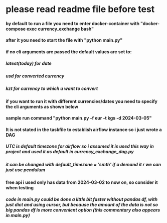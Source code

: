 # please read readme file before test

#### by default to run a file you need to enter docker-container with "docker-compose exec currency_exchange bash"
#### after it you need to start the file with "python main.py"

#### if no cli arguments are passed the default values are set to: 
##### latest(today) for date
##### usd for converted currency
##### kzt for currency to which u want to convert

#### if you want to run it with different currencies/dates you need to specify the cli arguments as shown below
#### sample run command "python main.py -f eur -t kgs -d 2024-03-05"

#### It is not  stated in the taskfile to establish airflow instance so i just wrote a DAG

##### UTC is default timezone for airflow so i assumed it is used this way in project and used it as default in currency_exchange_dag.py
##### it can be changed with default_timezone = 'smth' if u demand it r we can just use pendulum

#### free api i used only has data from 2024-03-02 to now on, so consider it when testing

##### code in main.py could be done a little bit faster without pandas df, with just dict and using cursor, but because the amount of the data is not so big pandas df is more convenient option (this commentary also appears in main.py)